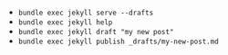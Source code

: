 * ```bundle exec jekyll serve --drafts```
* ```bundle exec jekyll help```
* ```bundle exec jekyll draft "my new post"```
* ```bundle exec jekyll publish _drafts/my-new-post.md```
